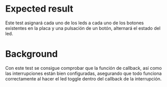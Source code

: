 Expected result
===============
Este test asignará cada uno de los leds a cada uno de los botones existentes en la placa y una pulsación de un botón, alternará el estado del led.

Background
==========
Con este test se consigue comprobar que la función de callback, así como las interrupciones están bien configuradas, asegurando que todo funciona correctamente al hacer el led toggle dentro del callback de la interrupción.
